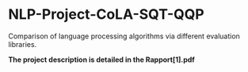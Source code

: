 # NLP-Project-CoLA-SQT-QQP
Comparison of language processing algorithms via different evaluation libraries.

**The project description is detailed in the Rapport[1].pdf**
